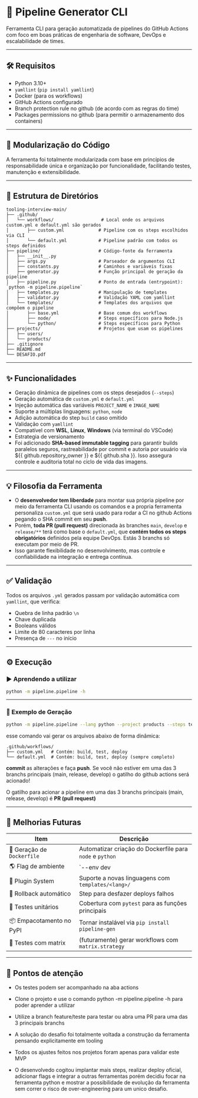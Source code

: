 
# 🚀 Pipeline Generator CLI

Ferramenta CLI para geração automatizada de pipelines do GitHub Actions com foco em boas práticas de engenharia de software, DevOps e escalabilidade de times.

---

## 🛠 Requisitos

- Python 3.10+
- `yamllint` (`pip install yamllint`)
- Docker (para os workflows)
- GitHub Actions configurado
- Branch protection rule no github (de acordo com as regras do time)
- Packages permissions no github (para permitir o armazenamento dos containers)

---

## 🧩 Modularização do Código

A ferramenta foi totalmente modularizada com base em princípios de responsabilidade única e organização por funcionalidade, facilitando testes, manutenção e extensibilidade.

---

## 📁 Estrutura de Diretórios

```
tooling-interview-main/
├── .github/
│   └── workflows/                  # Local onde os arquivos custom.yml e default.yml são gerados
│       ├── custom.yml             # Pipeline com os steps escolhidos via CLI
│       └── default.yml            # Pipeline padrão com todos os steps definidos
├── pipeline/                      # Código-fonte da ferramenta
│   ├── __init__.py
│   ├── args.py                    # Parseador de argumentos CLI
│   ├── constants.py               # Caminhos e variáveis fixas
│   ├── generator.py               # Função principal de geração da pipeline
│   ├── pipeline.py                # Ponto de entrada (entrypoint): `python -m pipeline.pipeline`
│   ├── templates.py               # Manipulação de templates
│   ├── validator.py               # Validação YAML com yamllint
│   └── templates/                 # Templates dos arquivos que compõem o pipeline
│       ├── base.yml               # Base comum dos workflows
│       ├── node/                  # Steps específicos para Node.js
│       └── python/                # Steps específicos para Python
├── projects/                      # Projetos que usam os pipelines
│   ├── users/
│   └── products/
├── .gitignore
├── README.md
└── DESAFIO.pdf
```

---

## ✨ Funcionalidades

- Geração dinâmica de pipelines com os steps desejados (`--steps`)
- Geração automática de `custom.yml` e `default.yml`
- Injeção automática das variáveis `PROJECT_NAME` e `IMAGE_NAME`
- Suporte a múltiplas linguagens: `python`, `node`
- Adição automática do step `build` caso omitido
- Validação com `yamllint`
- Compatível com **WSL**, **Linux**, **Windows** (via terminal do VSCode)
- Estrategia de versionamento
- Foi adicionado **SHA-based immutable tagging** para garantir builds paralelos seguros, rastreabilidade por commit e autoria por usuário via ${{ github.repository_owner }} e ${{ github.sha }}. Isso assegura controle e auditoria total no ciclo de vida das imagens.

---

## 💡 Filosofia da Ferramenta

- O **desenvolvedor tem liberdade** para montar sua própria pipeline por meio da ferramenta CLI usando os comandos e a propria ferramenta personaliza `custom.yml` que será usado para rodar a CI no github Actions pegando o SHA commit em seu **push**.
- Porém, **toda PR (pull request)** direcionada às branches `main`, `develop` e `release/**` terá como base o `default.yml`, que **contém todos os steps obrigatórios** definidos pela equipe DevOps. Estás 3 branchs só executam por meio de PR.
- Isso garante flexibilidade no desenvolvimento, mas controle e confiabilidade na integração e entrega contínua.

---

## ✅ Validação

Todos os arquivos `.yml` gerados passam por validação automática com `yamllint`, que verifica:

- Quebra de linha padrão `\n`
- Chave duplicada
- Booleans válidos
- Limite de 80 caracteres por linha
- Presença de `---` no início

---
## ⚙️ Execução

### ▶️ Aprendendo a utilizar

```bash
python -m pipeline.pipeline -h
```

---

### 🔧 Exemplo de Geração

```bash
python -m pipeline.pipeline --lang python --project products --steps test,deploy
```

esse comando vai gerar os arquivos abaixo de forma dinâmica:

```
.github/workflows/
├── custom.yml   # Contém: build, test, deploy
└── default.yml  # Contém: build, test, deploy (sempre completo)
```

**commit** as alterações e faça **push**. Se você não estiver em uma das 3 branchs principais (main, release, develop) o gatilho do github actions será acionado!

O gatilho para acionar a pipeline em uma das 3 branchs principais (main, release, develop) é **PR (pull request)**

---

## 📌 Melhorias Futuras

| Item                         | Descrição                                                                 |
|------------------------------|---------------------------------------------------------------------------|
| 🐳 Geração de `Dockerfile`   | Automatizar criação do Dockerfile para `node` e `python`                  |
| 🌎 Flag de ambiente          | `--env dev|staging|prod` para definir comportamentos específicos          |
| 🧩 Plugin System             | Suporte a novas linguagens com `templates/<lang>/`                        |
| 🔁 Rollback automático       | Step para desfazer deploys falhos                                         |
| 🧪 Testes unitários          | Cobertura com `pytest` para as funções principais                         |
| 📦 Empacotamento no PyPI     | Tornar instalável via `pip install pipeline-gen`                          |
| 🧪 Testes com matrix         | (futuramente) gerar workflows com `matrix.strategy`                       |

---

## 📌 Pontos de atenção
- Os testes podem ser acompanhado na aba actions
- Clone o projeto e use o comando python -m pipeline.pipeline -h para poder aprender a utilizar
- Utilize a branch feature/teste para testar ou abra uma PR para uma das 3 principais branchs

- A solução do desafio foi totalmente voltada a construção da ferramenta pensando explicitamente em tooling
- Todos os ajustes feitos nos projetos foram apenas para validar este MVP
- O desenvolvedo cogitou implantar mais steps, realizar deploy oficial, adicionar flags e integrar a outras ferramentas porém decidiu focar na ferramenta python e mostrar a possibilidade de evolução da ferramenta sem correr o risco de over-engineering para um unico desafio.
